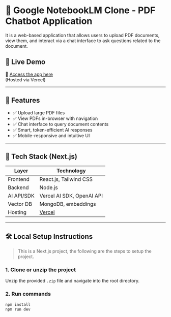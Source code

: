 # 🧠 Google NotebookLM Clone - PDF Chatbot Application

It is a web-based application that allows users to upload PDF documents, view them, and interact via a chat interface to ask questions related to the document.

## 🚀 Live Demo

🔗 [Access the app here](https://notebooklm-clone-sigma.vercel.app/)  
(Hosted via Vercel)

---

## 📸 Features

- ✅ Upload large PDF files
- ✅ View PDFs in-browser with navigation
- ✅ Chat interface to query document contents
- ✅ Smart, token-efficient AI responses
- ✅ Mobile-responsive and intuitive UI

---

## 🧱 Tech Stack (Next.js)

| Layer     | Technology                        |
|-----------|-----------------------------------|
| Frontend  | React.js, Tailwind CSS            |
| Backend   | Node.js                           |
| AI API/SDK| Vercel AI SDK, OpenAI API         |
| Vector DB | MongoDB, embeddings |
| Hosting   | [Vercel](https://www.vercel.com/) |

---

## 🛠️ Local Setup Instructions

> This is a Next.js project, the following are the steps to setup the project.

### 1. Clone or unzip the project

Unzip the provided `.zip` file and navigate into the root directory.

### 2. Run commands

```bash
npm install
npm run dev

